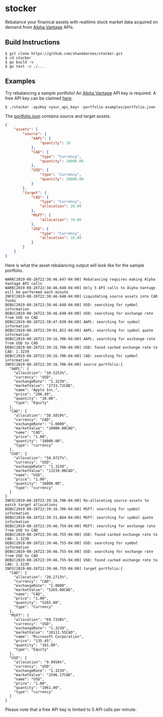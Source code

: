 # stocker
Rebalance your finanical assets with realtime stock market data acquired on demand from [Alpha Vantage](https://www.alphavantage.co/) APIs.

## Build Instructions

```shell
$ git clone https://github.com/shanebarnes/stocker.git
$ cd stocker
$ go build -v
$ go test -v ./...
```

## Examples

Try rebalancing a sample portfolio! An [Alpha Vantage](https://www.alphavantage.co/) API key is required. A free API key can be claimed [here](https://www.alphavantage.co/support/#api-key).

```shell
$ ./stocker -apiKey <your_api_key> -portfolio examples/portfolio.json
```

The [portfolio.json](https://github.com/shanebarnes/stocker/blob/master/examples/portfolio.json) contains source and target assets.

```json
{
    "assets": {
        "source": {
            "AAPL": {
                "quantity": 10
            },
            "CAD": {
                "type": "Currency",
                "quantity": 10000.00
            },
            "USD": {
                "type": "Currency",
                "quantity": 10000.00
            }
        },
        "target": {
            "CAD": {
                "type": "Currency",
                "allocation": 20.00
            },
            "MSFT": {
                "allocation": 70.00
            },
            "USD": {
                "type": "Currency",
                "allocation": 10.00
            }
        }
    }
}
```

Here is what the asset rebalancing output will look like for the sample portfolio.

```shell
WARN[2019-08-26T22:38:46.647-04:00] Rebalancing requires making Alpha Vantage API calls
WARN[2019-08-26T22:38:46.648-04:00] Only 5 API calls to Alpha Vantage will be performed each minute
INFO[2019-08-26T22:38:46.648-04:00] Liquidating source assets into CAD funds
DEBU[2019-08-26T22:38:46.648-04:00] USD: searching for symbol information
DEBU[2019-08-26T22:38:46.648-04:00] USD: searching for exchange rate from USD to CAD
DEBU[2019-08-26T22:38:47.038-04:00] AAPL: searching for symbol information
DEBU[2019-08-26T22:39:01.851-04:00] AAPL: searching for symbol quote information
DEBU[2019-08-26T22:39:16.706-04:00] AAPL: searching for exchange rate from USD to CAD
DEBU[2019-08-26T22:39:16.706-04:00] USD: found cached exchange rate to CAD: 1.3239
DEBU[2019-08-26T22:39:16.706-04:00] CAD: searching for symbol information
INFO[2019-08-26T22:39:16.706-04:00] source portfolio:{
  "AAPL": {
    "allocation": "10.5253%",
    "currency": "USD",
    "exchangeRate": "1.3239",
    "marketValue": "2733.72CAD",
    "name": "Apple Inc.",
    "price": "206.49",
    "quantity": "10.00",
    "type": "Equity"
  },
  "CAD": {
    "allocation": "38.5019%",
    "currency": "CAD",
    "exchangeRate": "1.0000",
    "marketValue": "10000.00CAD",
    "name": "CAD",
    "price": "1.00",
    "quantity": "10000.00",
    "type": "currency"
  },
  "USD": {
    "allocation": "50.9727%",
    "currency": "USD",
    "exchangeRate": "1.3239",
    "marketValue": "13239.00CAD",
    "name": "USD",
    "price": "1.00",
    "quantity": "10000.00",
    "type": "currency"
  }
}
INFO[2019-08-26T22:39:16.706-04:00] Re-allocating source assets to match target allocations
DEBU[2019-08-26T22:39:16.706-04:00] MSFT: searching for symbol information
DEBU[2019-08-26T22:39:31.864-04:00] MSFT: searching for symbol quote information
DEBU[2019-08-26T22:39:46.754-04:00] MSFT: searching for exchange rate from USD to CAD
DEBU[2019-08-26T22:39:46.755-04:00] USD: found cached exchange rate to CAD: 1.3239
DEBU[2019-08-26T22:39:46.755-04:00] USD: searching for symbol information
DEBU[2019-08-26T22:39:46.755-04:00] USD: searching for exchange rate from USD to CAD
DEBU[2019-08-26T22:39:46.755-04:00] USD: found cached exchange rate to CAD: 1.3239
INFO[2019-08-26T22:39:46.755-04:00] target portfolio:{
  "CAD": {
    "allocation": "20.2713%",
    "currency": "CAD",
    "exchangeRate": "1.0000",
    "marketValue": "5265.00CAD",
    "name": "CAD",
    "price": "1.00",
    "quantity": "5265.00",
    "type": "Currency"
  },
  "MSFT": {
    "allocation": "69.7330%",
    "currency": "USD",
    "exchangeRate": "1.3239",
    "marketValue": "18111.55CAD",
    "name": "Microsoft Corporation",
    "price": "135.45",
    "quantity": "101.00",
    "type": "Equity"
  },
  "USD": {
    "allocation": "9.9958%",
    "currency": "USD",
    "exchangeRate": "1.3239",
    "marketValue": "2596.17CAD",
    "name": "USD",
    "price": "1.00",
    "quantity": "1961.00",
    "type": "currency"
  }
}
```

Please note that a free API key is limited to 5 API calls per minute.
